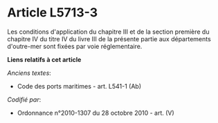 # Article L5713-3

Les conditions d'application du chapitre III et de la section première du chapitre IV du titre IV du livre III de la présente
partie aux départements d'outre-mer sont fixées par voie réglementaire.

**Liens relatifs à cet article**

_Anciens textes_:

  - Code des ports maritimes - art. L541-1 (Ab)

_Codifié par_:

  - Ordonnance n°2010-1307 du 28 octobre 2010 - art. (V)
